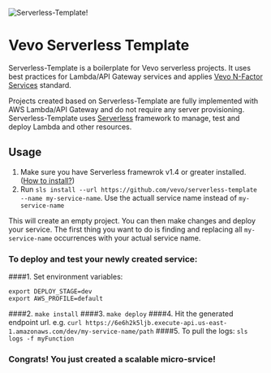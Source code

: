 ![Serverless-Template!](https://lh4.googleusercontent.com/wMpg73donc_BwWH3V4YbVH0Msau7ISbQQFWOcYJbSknMMHudmt4Dy57_l0_vwfPqPb5gb_BtpMjFSuk=w1571-h952)

# Vevo Serverless Template
Serverless-Template is a boilerplate for Vevo serverless projects. It uses best practices for Lambda/API Gateway services and applies [Vevo N-Factor Services](https://vevowiki.atlassian.net/wiki/pages/viewpage.action?pageId=60784844#suk=ff8080814fa68de5014fb8278a290007) standard.

Projects created based on Serverless-Template are fully implemented with AWS Lambda/API Gateway and do not require any server provisioning. 
Serverless-Template uses [Serverless](http://serverless.com) framework to manage, test and deploy Lambda and other resources.

## Usage
1. Make sure you have Serverless framewrok v1.4 or greater installed. ([How to install?](https://serverless.com/framework/docs/providers/aws/guide/installation/))
2. Run `sls install --url https://github.com/vevo/serverless-template --name my-service-name`. Use the actuall service name instead of `my-service-name` 

This will create an empty project. You can then make changes and deploy your service. 
The first thing you want to do is finding and replacing all `my-service-name` occurrences with your actual service name.


### To deploy and test your newly created service:

####1. Set environment variables:

```
export DEPLOY_STAGE=dev
export AWS_PROFILE=default
```
####2. `make install`
####3. `make deploy`
####4. Hit the generated endpoint url. e.g. 
`curl https://6e6h2k5ljb.execute-api.us-east-1.amazonaws.com/dev/my-service-name/path`
####5. To pull the logs: `sls logs -f myFunction`

### Congrats! You just created a scalable micro-srvice!